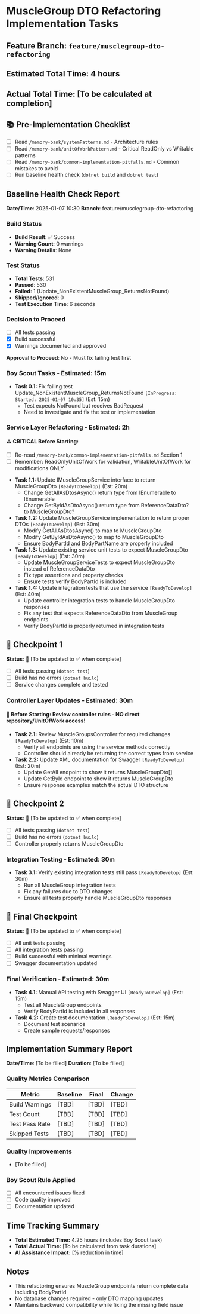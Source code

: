 # MuscleGroup DTO Refactoring Implementation Tasks

## Feature Branch: `feature/musclegroup-dto-refactoring`
## Estimated Total Time: 4 hours
## Actual Total Time: [To be calculated at completion]

## 📚 Pre-Implementation Checklist
- [ ] Read `/memory-bank/systemPatterns.md` - Architecture rules
- [ ] Read `/memory-bank/unitOfWorkPattern.md` - Critical ReadOnly vs Writable patterns
- [ ] Read `/memory-bank/common-implementation-pitfalls.md` - Common mistakes to avoid
- [ ] Run baseline health check (`dotnet build` and `dotnet test`)

## Baseline Health Check Report
**Date/Time**: 2025-01-07 10:30
**Branch**: feature/musclegroup-dto-refactoring

### Build Status
- **Build Result**: ✅ Success
- **Warning Count**: 0 warnings
- **Warning Details**: None

### Test Status
- **Total Tests**: 531
- **Passed**: 530
- **Failed**: 1 (Update_NonExistentMuscleGroup_ReturnsNotFound)
- **Skipped/Ignored**: 0
- **Test Execution Time**: 6 seconds

### Decision to Proceed
- [ ] All tests passing
- [x] Build successful
- [x] Warnings documented and approved

**Approval to Proceed**: No - Must fix failing test first

### Boy Scout Tasks - Estimated: 15m
- **Task 0.1:** Fix failing test Update_NonExistentMuscleGroup_ReturnsNotFound `[InProgress: Started: 2025-01-07 10:35]` (Est: 15m)
  - Test expects NotFound but receives BadRequest
  - Need to investigate and fix the test or implementation

### Service Layer Refactoring - Estimated: 2h
#### ⚠️ CRITICAL Before Starting: 
- [ ] Re-read `/memory-bank/common-implementation-pitfalls.md` Section 1
- [ ] Remember: ReadOnlyUnitOfWork for validation, WritableUnitOfWork for modifications ONLY
- **Task 1.1:** Update IMuscleGroupService interface to return MuscleGroupDto `[ReadyToDevelop]` (Est: 20m)
  - Change GetAllAsDtosAsync() return type from IEnumerable<ReferenceDataDto> to IEnumerable<MuscleGroupDto>
  - Change GetByIdAsDtoAsync() return type from ReferenceDataDto? to MuscleGroupDto?
- **Task 1.2:** Update MuscleGroupService implementation to return proper DTOs `[ReadyToDevelop]` (Est: 30m)
  - Modify GetAllAsDtosAsync() to map to MuscleGroupDto
  - Modify GetByIdAsDtoAsync() to map to MuscleGroupDto
  - Ensure BodyPartId and BodyPartName are properly included
- **Task 1.3:** Update existing service unit tests to expect MuscleGroupDto `[ReadyToDevelop]` (Est: 30m)
  - Update MuscleGroupServiceTests to expect MuscleGroupDto instead of ReferenceDataDto
  - Fix type assertions and property checks
  - Ensure tests verify BodyPartId is included
- **Task 1.4:** Update integration tests that use the service `[ReadyToDevelop]` (Est: 40m)
  - Update controller integration tests to handle MuscleGroupDto responses
  - Fix any test that expects ReferenceDataDto from MuscleGroup endpoints
  - Verify BodyPartId is properly returned in integration tests

## 🔄 Checkpoint 1
**Status**: 🛑 [To be updated to ✅ when complete]
- [ ] All tests passing (`dotnet test`)
- [ ] Build has no errors (`dotnet build`)
- [ ] Service changes complete and tested

### Controller Layer Updates - Estimated: 30m
#### 📖 Before Starting: Review controller rules - NO direct repository/UnitOfWork access!
- **Task 2.1:** Review MuscleGroupsController for required changes `[ReadyToDevelop]` (Est: 10m)
  - Verify all endpoints are using the service methods correctly
  - Controller should already be returning the correct types from service
- **Task 2.2:** Update XML documentation for Swagger `[ReadyToDevelop]` (Est: 20m)
  - Update GetAll endpoint to show it returns MuscleGroupDto[]
  - Update GetById endpoint to show it returns MuscleGroupDto
  - Ensure response examples match the actual DTO structure

## 🔄 Checkpoint 2
**Status**: 🛑 [To be updated to ✅ when complete]
- [ ] All tests passing (`dotnet test`)
- [ ] Build has no errors (`dotnet build`)
- [ ] Controller properly returns MuscleGroupDto

### Integration Testing - Estimated: 30m
- **Task 3.1:** Verify existing integration tests still pass `[ReadyToDevelop]` (Est: 30m)
  - Run all MuscleGroup integration tests
  - Fix any failures due to DTO changes
  - Ensure all tests properly handle MuscleGroupDto responses

## 🔄 Final Checkpoint
**Status**: 🛑 [To be updated to ✅ when complete]
- [ ] All unit tests passing
- [ ] All integration tests passing
- [ ] Build successful with minimal warnings
- [ ] Swagger documentation updated

### Final Verification - Estimated: 30m
- **Task 4.1:** Manual API testing with Swagger UI `[ReadyToDevelop]` (Est: 15m)
  - Test all MuscleGroup endpoints
  - Verify BodyPartId is included in all responses
- **Task 4.2:** Create test documentation `[ReadyToDevelop]` (Est: 15m)
  - Document test scenarios
  - Create sample requests/responses

## Implementation Summary Report
**Date/Time**: [To be filled]
**Duration**: [To be filled]

### Quality Metrics Comparison
| Metric | Baseline | Final | Change |
|--------|----------|-------|--------|
| Build Warnings | [TBD] | [TBD] | [TBD] |
| Test Count | [TBD] | [TBD] | [TBD] |
| Test Pass Rate | [TBD] | [TBD] | [TBD] |
| Skipped Tests | [TBD] | [TBD] | [TBD] |

### Quality Improvements
- [To be filled]

### Boy Scout Rule Applied
- [ ] All encountered issues fixed
- [ ] Code quality improved
- [ ] Documentation updated

## Time Tracking Summary
- **Total Estimated Time:** 4.25 hours (includes Boy Scout task)
- **Total Actual Time:** [To be calculated from task durations]
- **AI Assistance Impact:** [% reduction in time]

## Notes
- This refactoring ensures MuscleGroup endpoints return complete data including BodyPartId
- No database changes required - only DTO mapping updates
- Maintains backward compatibility while fixing the missing field issue